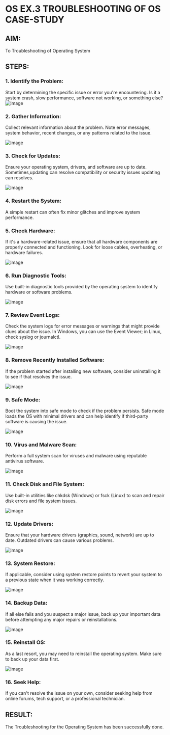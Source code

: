 # OS EX.3 TROUBLESHOOTING OF OS CASE-STUDY

## AIM:
To Troubleshooting of Operating System

## STEPS:
 
### 1. Identify the Problem: 
Start by determining the specific issue or error you're encountering. Is it a system crash, slow performance, software not working, or something else?
![image](https://github.com/Aishwarya-TM/OS-EX.3-TROUBLESHOOTING-OF-OS---CASE-STUDY/assets/127846109/8a805a5b-f7eb-4d70-b628-2545051f36e7)



### 2. Gather Information:
Collect relevant information about the problem. Note error messages, system behavior, recent changes, or any patterns related to the issue.

![image](https://github.com/Aishwarya-TM/OS-EX.3-TROUBLESHOOTING-OF-OS---CASE-STUDY/assets/127846109/c63acecd-a953-440e-9b69-55398526126b)

### 3. Check for Updates:
Ensure your operating system, drivers, and software are up to date. Sometimes,updating can resolve compatibility or security issues updating can resolves.

![image](https://github.com/Aishwarya-TM/OS-EX.3-TROUBLESHOOTING-OF-OS---CASE-STUDY/assets/127846109/f1de83d7-0c17-4ccf-a1c2-9a66876e9b94)

### 4. Restart the System:
A simple restart can often fix minor glitches and improve system performance.

 
### 5. Check Hardware:
If it's a hardware-related issue, ensure that all hardware components are properly connected and functioning. Look for loose cables, overheating, or hardware failures.

![image](https://github.com/Aishwarya-TM/OS-EX.3-TROUBLESHOOTING-OF-OS---CASE-STUDY/assets/127846109/04e5145f-d99c-4d22-8e5b-72727e5af855)

### 6. Run Diagnostic Tools:
Use built-in diagnostic tools provided by the operating system to identify hardware or software problems.

![image](https://github.com/Aishwarya-TM/OS-EX.3-TROUBLESHOOTING-OF-OS---CASE-STUDY/assets/127846109/d07fc9bc-83b9-4110-b94f-44296308b58a)


### 7. Review Event Logs:
Check the system logs for error messages or warnings that might provide clues about the issue. In Windows, you can use the Event Viewer; in Linux, check syslog or journalctl.

![image](https://github.com/Aishwarya-TM/OS-EX.3-TROUBLESHOOTING-OF-OS---CASE-STUDY/assets/127846109/3b345350-a0d2-4d60-9200-2b88e22664a4)

### 8. Remove Recently Installed Software: 
If the problem started after installing new software, consider uninstalling it to see if that resolves the issue.

![image](https://github.com/Aishwarya-TM/OS-EX.3-TROUBLESHOOTING-OF-OS---CASE-STUDY/assets/127846109/627fc15e-6994-4cf0-887f-f229c8af945f)


### 9. Safe Mode:
Boot the system into safe mode to check if the problem persists. Safe mode loads the OS with minimal drivers and can help identify if third-party software is causing the issue.

![image](https://github.com/Aishwarya-TM/OS-EX.3-TROUBLESHOOTING-OF-OS---CASE-STUDY/assets/127846109/13e06287-d16f-4569-9f88-2a5d3b8aeaa4)


### 10. Virus and Malware Scan:
Perform a full system scan for viruses and malware using reputable antivirus software.

![image](https://github.com/Aishwarya-TM/OS-EX.3-TROUBLESHOOTING-OF-OS---CASE-STUDY/assets/127846109/19cd35e2-f06c-4da9-bb67-0b33e3ec7dff)

### 11. Check Disk and File System:
Use built-in utilities like chkdsk (Windows) or fsck (Linux) to scan and repair disk errors and file system issues.

![image](https://github.com/Aishwarya-TM/OS-EX.3-TROUBLESHOOTING-OF-OS---CASE-STUDY/assets/127846109/b243fab3-14ec-4deb-a1ce-2eee3355cdc5)


### 12. Update Drivers:  
Ensure that your hardware drivers (graphics, sound, network) are up to date. Outdated drivers can cause various problems.

 ![image](https://github.com/Aishwarya-TM/OS-EX.3-TROUBLESHOOTING-OF-OS---CASE-STUDY/assets/127846109/5730563e-c856-4a3e-827b-94c966d881d6)



### 13. System Restore: 
If applicable, consider using system restore points to revert your system to a previous state when it was working correctly.

![image](https://github.com/Aishwarya-TM/OS-EX.3-TROUBLESHOOTING-OF-OS---CASE-STUDY/assets/127846109/230ea867-8571-482d-9fd2-829f63c231f9)

### 14. Backup Data: 
If all else fails and you suspect a major issue, back up your important data before attempting any major repairs or reinstallations.

 ![image](https://github.com/Aishwarya-TM/OS-EX.3-TROUBLESHOOTING-OF-OS---CASE-STUDY/assets/127846109/a7551f8f-f005-4649-b1d5-6860d228e6da)


### 15. Reinstall OS:
As a last resort, you may need to reinstall the operating system. Make sure to back up your data first.

 ![image](https://github.com/Aishwarya-TM/OS-EX.3-TROUBLESHOOTING-OF-OS---CASE-STUDY/assets/127846109/088a1426-c76e-4752-a2e5-e5dc42854ec8)

 

### 16. Seek Help:
If you can't resolve the issue on your own, consider seeking help from online forums, tech support, or a professional technician.  

  


## RESULT: 
The Troubleshooting for the Operating System has been successfully done.
